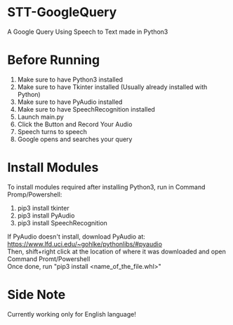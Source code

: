 # STT-GoogleQuery
A Google Query Using Speech to Text made in Python3

# Before Running
1. Make sure to have Python3 installed
2. Make sure to have Tkinter installed (Usually already installed with Python)
3. Make sure to have PyAudio installed
4. Make sure to have SpeechRecognition installed
5. Launch main.py
6. Click the Button and Record Your Audio
7. Speech turns to speech
8. Google opens and searches your query

# Install Modules
To install modules required after installing Python3, run in Command Promp/Powershell:
1. pip3 install tkinter
2. pip3 install PyAudio
3. pip3 install SpeechRecognition

If PyAudio doesn't install, download PyAudio at: https://www.lfd.uci.edu/~gohlke/pythonlibs/#pyaudio <br />
Then, shift+right click at the location of where it was downloaded and open Command Promt/Powershell <br />
Once done, run "pip3 install <name_of_the_file.whl>"

# Side Note
Currently working only for English language!
